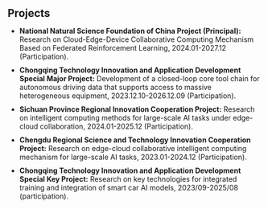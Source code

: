 <h1 id="Projects"></h1>

<h2 style="margin: 30px 0px 10px;">Projects</h2>
<div>
<ul>
<li style="margin-bottom: 10px;"><strong>National Natural Science Foundation of China Project (Principal):</strong> Research on Cloud-Edge-Device Collaborative Computing Mechanism Based on Federated Reinforcement Learning, 2024.01-2027.12 (Participation).</li>
<li style="margin-bottom: 10px;"><strong>Chongqing Technology Innovation and Application Development Special Major Project:</strong>  Development of a closed-loop core tool chain for autonomous driving data that supports access to massive heterogeneous equipment, 2023.12.10-2026.12.09 (Participation).</li>
<li style="margin-bottom: 10px;"><strong>Sichuan Province Regional Innovation Cooperation Project:</strong> Research on intelligent computing methods for large-scale AI tasks under edge-cloud collaboration, 2024.01-2025.12 (Participation).</li>
<li style="margin-bottom: 10px;"><strong>Chengdu Regional Science and Technology Innovation Cooperation Project:</strong> Research on edge-cloud collaborative intelligent computing mechanism for large-scale AI tasks, 2023.01-2024.12 (Participation).</li>
<li style="margin-bottom: 10px;"><strong>Chongqing Technology Innovation and Application Development Special Key Project:</strong> Research on key technologies for integrated training and integration of smart car AI models, 2023/09-2025/08 (participation).</li>
</ul>
</div>
